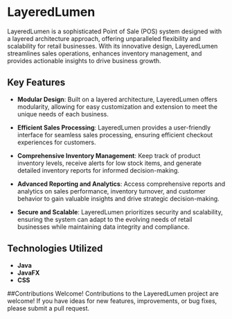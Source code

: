 # LayeredLumen

LayeredLumen is a sophisticated Point of Sale (POS) system designed with a layered architecture approach, offering unparalleled flexibility and scalability for retail businesses. With its innovative design, LayeredLumen streamlines sales operations, enhances inventory management, and provides actionable insights to drive business growth.

## Key Features

- **Modular Design**: Built on a layered architecture, LayeredLumen offers modularity, allowing for easy customization and extension to meet the unique needs of each business.

- **Efficient Sales Processing**: LayeredLumen provides a user-friendly interface for seamless sales processing, ensuring efficient checkout experiences for customers.

- **Comprehensive Inventory Management**: Keep track of product inventory levels, receive alerts for low stock items, and generate detailed inventory reports for informed decision-making.

- **Advanced Reporting and Analytics**: Access comprehensive reports and analytics on sales performance, inventory turnover, and customer behavior to gain valuable insights and drive strategic decision-making.

- **Secure and Scalable**: LayeredLumen prioritizes security and scalability, ensuring the system can adapt to the evolving needs of retail businesses while maintaining data integrity and compliance.

## Technologies Utilized

- **Java**
- **JavaFX**
- **CSS**


##Contributions Welcome!
Contributions to the LayeredLumen project are welcome! If you have ideas for new features, improvements, or bug fixes, please submit a pull request. 
